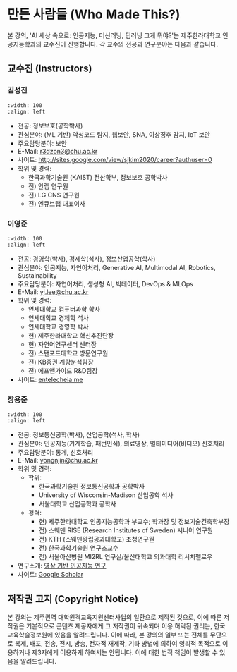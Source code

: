 # 만든 사람들 (Who Made This?)

본 강의, 'AI 세상 속으로: 인공지능, 머신러닝, 딥러닝 그게 뭐야?'는 제주한라대학교 인공지능학과의 교수진이 진행합니다. 각 교수의 전공과 연구분야는 다음과 같습니다.

## 교수진 (Instructors)

### 김성진

```{image} images/sjkim.jpeg
:width: 100
:align: left
```

- 전공: 정보보호(공학박사)
- 관심분야: (ML 기반) 악성코드 탐지, 웹보안, SNA, 이상징후 감지, IoT 보안
- 주요담당분야: 보안
- E-Mail: [r3dzon3@chu.ac.kr](mailto:r3dzon3@chu.ac.kr)
- 사이트: http://sites.google.com/view/sjkim2020/career?authuser=0
- 학위 및 경력:
  - 한국과학기술원 (KAIST) 전산학부, 정보보호 공학박사
  - 전) 안랩 연구원
  - 전) LG CNS 연구원
  - 전) 엔큐브랩 대표이사

### 이영준

```{image} images/yjlee.jpeg
:width: 100
:align: left
```

- 전공: 경영학(박사), 경제학(석사), 정보산업공학(학사)
- 관심분야: 인공지능, 자연어처리, Generative AI, Multimodal AI, Robotics, Sustainability
- 주요담당분야: 자연어처리, 생성형 AI, 빅데이터, DevOps & MLOps
- E-Mail: [yj.lee@chu.ac.kr](mailto:yj.lee@chu.ac.kr)
- 학위 및 경력:
  - 연세대학교 컴퓨터과학 학사
  - 연세대학교 경제학 석사
  - 연세대학교 경영학 박사
  - 현) 제주한라대학교 혁신추진단장
  - 현) 자연어연구센터 센터장
  - 전) 스탠포드대학교 방문연구원
  - 전) KB증권 계량분석팀장
  - 전) 에프앤가이드 R&D팀장
- 사이트: [entelecheia.me](https://entelecheia.me)

### 장용준

```{image} images/yjchang.jpg
:width: 100
:align: left
```

- 전공: 정보통신공학(박사), 산업공학(석사, 학사)
- 관심분야: 인공지능(기계학습, 패턴인식), 의료영상, 멀티미디어(비디오) 신호처리
- 주요담당분야: 통계, 신호처리
- E-Mail: [yongnjin@chu.ac.kr](mailto:yongnjin@chu.ac.kr)
- 학위 및 경력:
  - 학위:
    - 한국과학기술원 정보통신공학과 공학박사
    - University of Wisconsin-Madison 산업공학 석사
    - 서울대학교 산업공학과 공학사
  - 경력:
    - 현) 제주한라대학교 인공지능공학과 부교수; 학과장 및 정보기술건축학부장
    - 전) 스웨덴 RISE (Research Institutes of Sweden) 시니어 연구원
    - 전) KTH (스웨덴왕립공과대학교) 초청연구원
    - 전) 한국과학기술원 연구조교수
    - 전) 서울아산병원 MI2RL 연구실/울산대학교 의과대학 리서치펠로우
- 연구소개: [영상 기반 인공지능 연구](https://www.chu.ac.kr/department/36dept/sub01/jang_research.pdf)
- 사이트: [Google Scholar](http://scholar.google.com/citations?hl=en&user=5zd7X64AAAAJ)

## 저작권 고지 (Copyright Notice)

본 강의는 제주권역 대학원격교육지원센터사업의 일환으로 제작된 것으로, 이에 따른 저작권은 기본적으로 콘텐츠 제공자에게 그 저작권이 귀속되며 이용 허락된 권리는,
한국교육학술정보원에 있음을 알려드립니다. 이에 따라, 본 강의의 일부 또는 전체를 무단으로 복제, 배포, 전송, 전시, 방송, 전자적 재제작, 기타 방법에 의하여 영리적 목적으로 이용하거나 제3자에게 이용하게 하여서는 안됩니다. 이에 대한 법적 책임이 발생할 수 있음을 알려드립니다.
